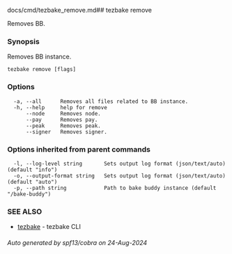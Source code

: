 docs/cmd/tezbake_remove.md## tezbake remove

Removes BB.

### Synopsis

Removes BB instance.

```
tezbake remove [flags]
```

### Options

```
  -a, --all      Removes all files related to BB instance.
  -h, --help     help for remove
      --node     Removes node.
      --pay      Removes pay.
      --peak     Removes peak.
      --signer   Removes signer.
```

### Options inherited from parent commands

```
  -l, --log-level string       Sets output log format (json/text/auto) (default "info")
  -o, --output-format string   Sets output log format (json/text/auto) (default "auto")
  -p, --path string            Path to bake buddy instance (default "/bake-buddy")
```

### SEE ALSO

* [tezbake](/tezbake/reference/cmd/tezbake)	 - tezbake CLI

###### Auto generated by spf13/cobra on 24-Aug-2024
